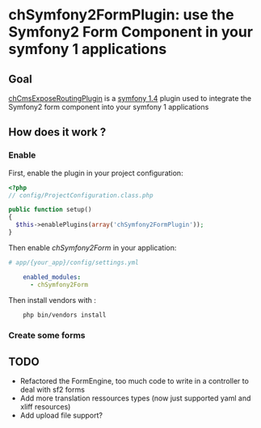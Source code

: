 chSymfony2FormPlugin: use the Symfony2 Form Component in your symfony 1 applications
==================================================================

Goal
----

[chCmsExposeRoutingPlugin](https://github.com/Carpe-Hora/chSymfony2FormPlugin) is a 
[symfony 1.4](http://www.symfony-project.org/) plugin used to integrate the Symfony2 
form component into your symfony 1 applications

How does it work ?
------------------

### Enable

First, enable the plugin in your project configuration:

```php
<?php
// config/ProjectConfiguration.class.php

public function setup()
{
  $this->enablePlugins(array('chSymfony2FormPlugin'));
}
```

Then enable *chSymfony2Form* in your application:

```yml
# app/{your_app}/config/settings.yml

    enabled_modules:
      - chSymfony2Form
```

Then install vendors with :

```bash
    php bin/vendors install
```

### Create some forms




TODO
----

* Refactored the FormEngine, too much code to write in a controller to deal with sf2 forms
* Add more translation ressources types (now just supported yaml and xliff resources)
* Add upload file support?
